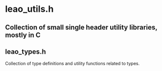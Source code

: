 # leao_utils.h

## Collection of small single header utility libraries, mostly in C 

## leao_types.h 

Collection of type definitions and utility functions related to types.
